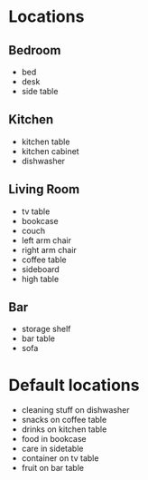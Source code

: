 # Locations

## Bedroom

* bed
* desk
* side table


## Kitchen

* kitchen table
* kitchen cabinet
* dishwasher


## Living Room

* tv table
* bookcase
* couch
* left arm chair
* right arm chair
* coffee table
* sideboard
* high table

## Bar

* storage shelf
* bar table
* sofa

# Default locations

* cleaning stuff on dishwasher
* snacks on coffee table
* drinks on kitchen table
* food in bookcase
* care in sidetable
* container on tv table
* fruit on bar table
